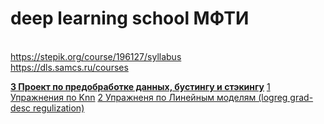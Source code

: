 # deep learning school МФТИ 
<br>https://stepik.org/course/196127/syllabus
<br>https://dls.samcs.ru/courses

[**3 Проект по предобработке данных, бустингу и стэкингу**](https://github.com/kirmipt/dlschool_mipt/blob/main/homework/%D0%91%D1%83%D1%81%D1%82%D0%B8%D0%BD%D0%B3%20%D0%B8%20%D0%A1%D1%82%D1%8D%D0%BA%D0%B8%D0%BD%D0%B3.ipynb) 
[1 Упражнения по Knn](https://github.com/kirmipt/dlschool_mipt/blob/main/homework/%5Bhomework%5Dknn.ipynb)
[2 Упражненя по Линейным моделям (logreg grad-desc regulization)](https://github.com/kirmipt/dlschool_mipt/blob/main/homework/%5Bhomework%5Dlinear_models_fall_2021.ipynb)
